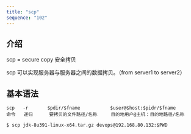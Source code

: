 ```yaml
---
title: "scp"
sequence: "102"
---
```


## 介绍

scp = secure copy 安全拷贝

scp 可以实现服务器与服务器之间的数据拷贝。（from server1 to server2）

## 基本语法

```text
scp   -r       $pdir/$fname           $user@$host:$pidr/$fname
命令   递归      要拷贝的文件路径/名称     目的地用户@主机：目的地路径/名称
```

```text
$ scp jdk-8u391-linux-x64.tar.gz devops@192.168.80.132:$PWD
```
